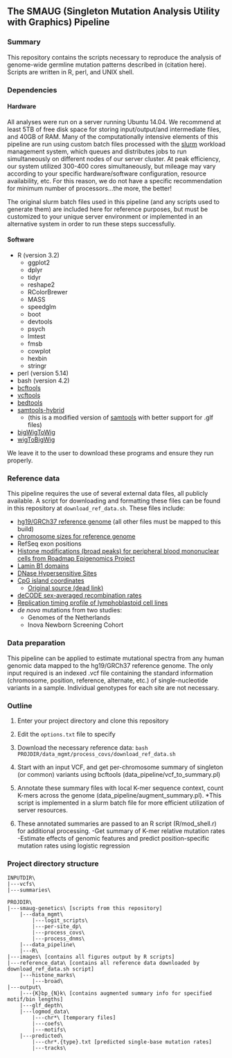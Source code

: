 ## The SMAUG (Singleton Mutation Analysis Utility with Graphics) Pipeline

### Summary

This repository contains the scripts necessary to reproduce the analysis of genome-wide germline mutation patterns described in (citation here). Scripts are written in R, perl, and UNIX shell.

### Dependencies

#### Hardware
All analyses were run on a server running Ubuntu 14.04. We recommend at least 5TB of free disk space for storing input/output/and intermediate files, and 40GB of RAM. Many of the computationally intensive elements of this pipeline are run using custom batch files processed with the [slurm](http://slurm.schedmd.com/slurm.html) workload management system, which queues and distributes jobs to run simultaneously on different nodes of our server cluster. At peak efficiency, our system utilized 300-400 cores simultaneously, but mileage may vary according to your specific hardware/software configuration, resource availability, etc. For this reason, we do not have a specific recommendation for minimum number of processors...the more, the better!

The original slurm batch files used in this pipeline (and any scripts used to generate them) are included here for reference purposes, but must be customized to your unique server environment or implemented in an alternative system in order to run these steps successfully.

#### Software
- R (version 3.2)
  - ggplot2
  - dplyr
  - tidyr
  - reshape2
  - RColorBrewer
  - MASS
  - speedglm
  - boot
  - devtools
  - psych
  - lmtest
  - fmsb
  - cowplot
  - hexbin
  - stringr
- perl (version 5.14)
- bash (version 4.2)
- [bcftools](http://www.htslib.org/)
- [vcftools](https://vcftools.github.io/index.html)
- [bedtools](http://bedtools.readthedocs.io/en/latest/)
- [samtools-hybrid](https://github.com/statgen/samtools-0.1.7a-hybrid)
  - (this is a modified version of [samtools](http://www.htslib.org/) with better support for .glf files)
- [bigWigToWig](http://hgdownload.cse.ucsc.edu/admin/exe/linux.x86_64/bigWigToWig)
- [wigToBigWig](http://hgdownload.cse.ucsc.edu/admin/exe/linux.x86_64/wigToBigWig)

We leave it to the user to download these programs and ensure they run properly.


### Reference data

This pipeline requires the use of several external data files, all publicly available. A script for downloading and formatting these files can be found in this repository at `download_ref_data.sh`. These files include:

- [hg19/GRCh37 reference genome](ftp://ftp-trace.ncbi.nih.gov/1000genomes/ftp/technical/reference/human_g1k_v37.fasta.gz) (all other files must be mapped to this build)
- [chromosome sizes for reference genome](https://genome.ucsc.edu/goldenpath/help/hg19.chrom.sizes)
- RefSeq exon positions
- [Histone modifications (broad peaks) for peripheral blood mononuclear cells from Roadmap Epigenomics Project](http://egg2.wustl.edu/roadmap/data/byFileType/peaks/consolidated/broadPeak/)
- [Lamin B1 domains](http://hgdownload.cse.ucsc.edu/goldenPath/hg19/database/laminB1Lads.txt.gz)
- [DNase Hypersensitive Sites](http://hgdownload.cse.ucsc.edu/goldenpath/hg19/encodeDCC/wgEncodeRegDnaseClustered/wgEncodeRegDnaseClusteredV3.bed.gz)
- [CpG island coordinates](http://web.stanford.edu/class/bios221/data/model-based-cpg-islands-hg19.txt)
  - [Original source (dead link)](http://rafalab.jhsph.edu/CGI/)
- [deCODE sex-averaged recombination rates](http://hgdownload.cse.ucsc.edu/gbdb/hg19/decode/SexAveraged.bw)
- [Replication timing profile of lymphoblastoid cell lines](http://mccarrolllab.com/wp-content/uploads/2015/03/Koren-et-al-Table-S2.zip)
- *de novo* mutations from two studies:
  - Genomes of the Netherlands
  - Inova Newborn Screening Cohort

### Data preparation

This pipeline can be applied to estimate mutational spectra from any human genomic data mapped to the hg19/GRCh37 reference genome. The only input required is an indexed .vcf file containing the standard information (chromosome, position, reference, alternate, etc.) of single-nucleotide variants in a sample. Individual genotypes for each site are not necessary.

### Outline

1. Enter your project directory and clone this repository

1. Edit the `options.txt` file to specify

1. Download the necessary reference data:
  `bash PROJDIR/data_mgmt/process_covs/download_ref_data.sh`

1. Start with an input VCF, and get per-chromosome summary of singleton (or common) variants using bcftools (data_pipeline/vcf_to_summary.pl)

1. Annotate these summary files with local K-mer sequence context, count  K-mers across the genome (data_pipeline/augment_summary.pl). *This script is implemented in a slurm batch file for more efficient utilization of server resources.

1. These annotated summaries are passed to an R script (R/mod_shell.r) for additional processing.
-Get summary of K-mer relative mutation rates
-Estimate effects of genomic features and predict position-specific mutation rates using logistic regression

### Project directory structure

```
INPUTDIR\
|---vcfs\
|---summaries\

PROJDIR\
|---smaug-genetics\ [scripts from this repository]
    |---data_mgmt\
        |---logit_scripts\
        |---per-site_dp\
        |---process_covs\
        |---process_dnms\
    |---data_pipeline\
    |---R\
|---images\ [contains all figures output by R scripts]
|---reference_data\ [contains all reference data downloaded by download_ref_data.sh script]
    |---histone_marks\
        |---broad\
|---output\
    |---{K}bp_{N}k\ [contains augmented summary info for specified motif/bin lengths]
    |---glf_depth\
    |---logmod_data\
        |---chr*\ [temporary files]
        |---coefs\
        |---motifs\
    |---predicted\
        |---chr*.{type}.txt [predicted single-base mutation rates]
        |---tracks\
```

